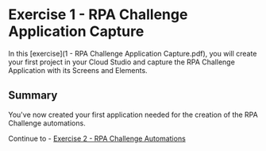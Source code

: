 # Exercise 1 - RPA Challenge Application Capture

In this [exercise](1 - RPA Challenge Application Capture.pdf), you will create your first project in your Cloud Studio and capture the RPA Challenge Application with its Screens and Elements.

## Summary

You've now created your first application needed for the creation of the RPA Challenge automations.


Continue to - [Exercise 2 - RPA Challenge Automations](../exercise2/README.md)



